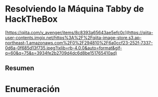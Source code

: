 # Resolviendo la Máquina Tabby de HackTheBox

[https://qiita.com/v_avenger/items/8c8393a65643ae5efc0c](https://qiita-user-contents.imgix.net/https%3A%2F%2Fqiita-image-store.s3.ap-northeast-1.amazonaws.com%2F0%2F294810%2F6a0ccf23-252f-7337-0d6a-0f685d13f735.jpeg?ixlib=rb-4.0.0&auto=format&gif-q=60&q=75&s=3934fe2b2709d4dc6d8be151765410ad)

## Resumen

# Enumeración
